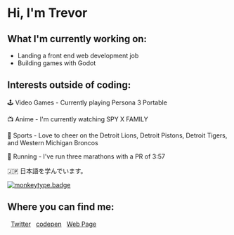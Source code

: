 # Hi, I'm Trevor

## What I'm currently working on:
- Landing a front end web development job
- Building games with Godot

## Interests outside of coding:

🕹️ Video Games - Currently playing Persona 3 Portable

📺 Anime - I'm currently watching SPY X FAMILY

🏈 Sports - Love to cheer on the Detroit Lions, Detroit Pistons, Detroit Tigers, and Western Michigan Broncos

👟 Running - I've run three marathons with a PR of 3:57

🇯🇵 日本語を学んでいます。

[![monkeytype.badge]](https://monkeytype.com/)

## Where you can find me:
&nbsp;&nbsp;<a href="https://twitter.com/TrevorABruner">Twitter</a>
&nbsp;&nbsp;<a href="https://codepen.io/TrevTrain">codepen</a>
&nbsp;&nbsp;<a href="https://tbruner.github.io">Web Page</a>

[monkeytype.badge]: https://img.shields.io/endpoint?label=monkeytype&style=for-the-badge&url=https%3A%2F%2Fmonkeytype-badge-vhd5lan7mmhz.runkit.sh%3Fmessage%3D95wpm%26label%3D...%26logoVariant%3Done%26style%3Dflat-square
